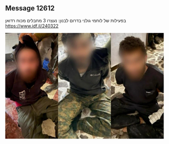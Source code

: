 ## Message 12612

בפעילות של לוחמי גולני בדרום לבנון:
נעצרו 3 מחבלים מכוח רדואן
  https://www.idf.il/240322

![Photo](12612/12612_photo.jpg)
